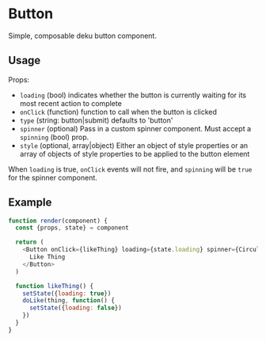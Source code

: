 # Button

Simple, composable deku button component.

## Usage

Props:

  * `loading` (bool) indicates whether the button is currently waiting for its most recent  action to complete
  * `onClick` (function) function to call when the button is clicked
  * `type` (string: button|submit) defaults to 'button'
  * `spinner` (optional) Pass in a custom spinner component.  Must accept
  a `spinning` (bool) prop.
  * `style` (optional, array|object) Either an object of style properties or an array of objects of style properties to be applied to the button element

When `loading` is true, `onClick` events will not fire, and `spinning` will be `true` for the spinner component.

## Example

```javascript
function render(component) {
  const {props, state} = component

  return (
    <Button onClick={likeThing} loading={state.loading} spinner={CircularSpinner}>
      Like Thing
    </Button>
  )

  function likeThing() {
    setState({loading: true})
    doLike(thing, function() {
      setState({loading: false})
    })
  }
}
```
